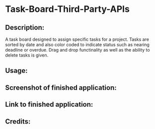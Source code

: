 # Task-Board-Third-Party-APIs

## Description:
A task board designed to assign specific tasks for a project. Tasks are sorted by date and also color coded to indicate status such as nearing deadline or overdue. Drag and drop functinality as well as the ability to delete tasks is given. 

## Usage:

## Screenshot of finished application:

## Link to finished application:

## Credits:
